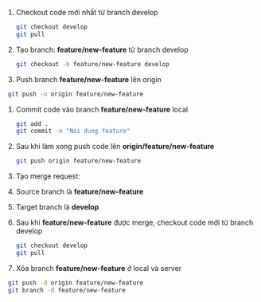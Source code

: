 1. Checkout code mới nhất từ branch develop
    ```bash
   git checkout develop
   git pull
   ```

1. Tạo branch: **feature/new-feature** từ branch develop
    ```bash
   git checkout -b feature/new-feature develop
   ```

1. Push branch **feature/new-feature** lên origin
  ```bash
   git push -u origin feature/new-feature
   ```

1. Commit code vào branch **feature/new-feature** local
    ```bash
   git add .
   git commit -m "Noi dung feature"
   ```

1. Sau khi làm xong push code lên **origin/feature/new-feature**
    ```bash
   git push origin feature/new-feature
   ```

1. Tạo merge request: 
  1. Source branch là **feature/new-feature**
  1. Target branch là **develop**
  
1. Sau khi **feature/new-feature** được merge, checkout code mới từ branch develop
    ```bash
   git checkout develop
   git pull
   ```

1. Xóa branch **feature/new-feature** ở local và server
  ```bash
   git push -d origin feature/new-feature
   git branch -d feature/new-feature
   ```
